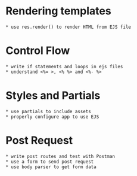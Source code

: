 # Rendering templates
    * use res.render() to render HTML from EJS file

# Control Flow
    * write if statements and loops in ejs files
    * understand <%= >, <% %> and <%- %>

# Styles and Partials
    * use partials to include assets
    * properly configure app to use EJS

# Post Request
    * write post routes and test with Postman
    * use a form to send post request
    * use body parser to get form data